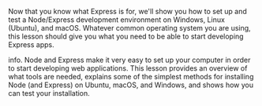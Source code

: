 Now that you know what Express is for, we'll show you how to set up and test a Node/Express development environment on Windows, Linux (Ubuntu), and macOS. Whatever common operating system you are using, this lesson should give you what you need to be able to start developing Express apps.

info. Node and Express make it very easy to set up your computer in order to start developing web applications. This lesson provides an overview of what tools are needed, explains some of the simplest methods for installing Node (and Express) on Ubuntu, macOS, and Windows, and shows how you can test your installation.
